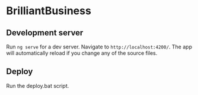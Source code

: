 # BrilliantBusiness

## Development server

Run `ng serve` for a dev server. Navigate to `http://localhost:4200/`. The app will automatically reload if you change any of the source files.

## Deploy
Run the deploy.bat script.